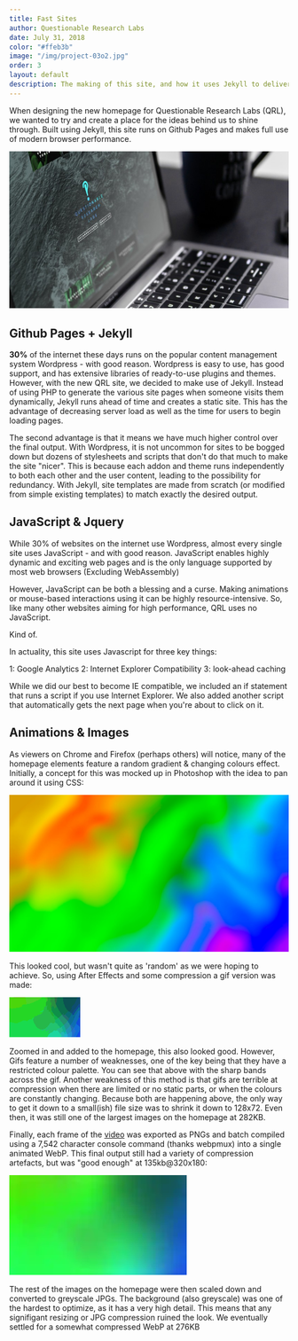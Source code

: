 ```yaml
---
title: Fast Sites
author: Questionable Research Labs
date: July 31, 2018
color: "#ffeb3b"
image: "/img/project-03o2.jpg"
order: 3
layout: default
description: The making of this site, and how it uses Jekyll to deliver blazing fast loading speeds.
---
```


When designing the new homepage for Questionable Research Labs (QRL), we wanted to try and create a place for the ideas behind us to shine through. Built using Jekyll, this site runs on Github Pages and makes full use of modern browser performance.

![Homepage mockup](/img/project-03bo2.jpg)

## Github Pages + Jekyll

**30%** of the internet these days runs on the popular content management system Wordpress - with good reason. Wordpress is easy to use, has good support, and has extensive libraries of ready-to-use plugins and themes. However, with the new QRL site, we decided to make use of Jekyll. Instead of using PHP to generate the various site pages when someone visits them dynamically, Jekyll runs ahead of time and creates a static site. This has the advantage of decreasing server load as well as the time for users to begin loading pages.

The second advantage is that it means we have much higher control over the final output. With Wordpress, it is not uncommon for sites to be bogged down but dozens of stylesheets and scripts that don't do that much to make the site "nicer". This is because each addon and theme runs independently to both each other and the user content, leading to the possibility for redundancy. With Jekyll, site templates are made from scratch (or modified from simple existing templates) to match exactly the desired output.

## JavaScript & Jquery

While 30% of websites on the internet use Wordpress, almost every single site uses JavaScript - and with good reason. JavaScript enables highly dynamic and exciting web pages and is the only language supported by most web browsers (Excluding WebAssembly)

However, JavaScript can be both a blessing and a curse. Making animations or mouse-based interactions using it can be highly resource-intensive. So, like many other websites aiming for high performance, QRL uses no JavaScript.

Kind of.


In actuality, this site uses Javascript for three key things:

 1: Google Analytics
 2: Internet Explorer Compatibility
 3: look-ahead caching

While we did our best to become IE compatible, we included an if statement that runs a script if you use Internet Explorer. We also added another script that automatically gets the next page when you're about to click on it.

## Animations & Images
As viewers on Chrome and Firefox (perhaps others) will notice, many of the homepage elements feature a random gradient & changing colours effect. Initially, a concept for this was mocked up in Photoshop with the idea to pan around it using CSS:

![Initial gradient effect](/img/gradient-random.jpg)

This looked cool, but wasn't quite as 'random' as we were hoping to achieve. So, using After Effects and some compression a gif version was made:

![Gif gradient effect](/img/gradient-random.gif)

Zoomed in and added to the homepage, this also looked good. However, Gifs feature a number of weaknesses, one of the key being that they have a restricted colour palette. You can see that above with the sharp bands across the gif. Another weakness of this method is that gifs are terrible at compression when there are limited or no static parts, or when the colours are constantly changing. Because both are happening above, the only way to get it down to a small(ish) file size was to shrink it down to 128x72. Even then, it was still one of the largest images on the homepage at 282KB.

Finally, each frame of the [video](https://streamable.com/mqcs9) was exported as PNGs and batch compiled using a 7,542 character console command (thanks webpmux) into a single animated WebP. This final output still had a variety of compression artefacts, but was "good enough" at 135kb@320x180:

![Final gradient effect](/img/gradient-random.webp)

The rest of the images on the homepage were then scaled down and converted to greyscale JPGs. The background (also greyscale) was one of the hardest to optimize, as it has a very high detail. This means that any signifigant resizing or JPG compression ruined the look. We eventually settled for a somewhat compressed WebP at 276KB